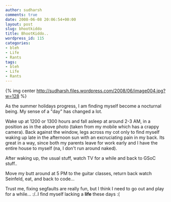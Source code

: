 ```yaml
---
author: sudharsh
comments: true
date: 2008-06-08 20:06:54+00:00
layout: post
slug: bhootkiddo
title: BhootKiddo..
wordpress_id: 115
categories:
- bleh
- Life
- Rants
tags:
- bleh
- Life
- Rants
---
```


{% img center http://sudharsh.files.wordpress.com/2008/06/image004.jpg?w=128 %}

As the summer holidays progress, I am finding myself become a nocturnal being. My sense of a "day" has changed a lot.

Wake up at 1200 or 1300 hours and fall asleep at around 2-3 AM, in a position as in the above photo (taken from my mobile which has a crappy camera). Back against the window, legs across my cot only to find myself waking up late in the afternoon sun with an excruciating pain in my back. Its great in a way, since both my parents leave for work early and I have the entire house to myself (na, I don't run around naked).

After waking up, the usual stuff, watch TV for a while and back to GSoC stuff..

Move my butt around at 5 PM to the guitar classes, return back watch Seinfeld, eat, and back to code...

Trust me, fixing segfaults are really fun, but I think I need to go out and play for a while... :/..I find myself lacking a **life** these days :(
